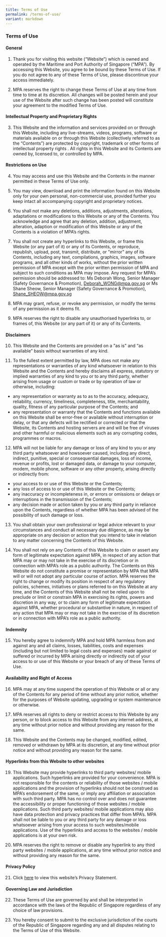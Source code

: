 ```yaml
---
title: Terms of Use
permalink: /terms-of-use/
variant: markdown
---
```

### **Terms of Use**

#### **General**
1. Thank you for visiting this website (“Website”) which is owned and operated by the Maritime and Port Authority of Singapore (“MPA”). By accessing this Website, you agree to be bound by these Terms of Use. If you do not agree to any of these Terms of Use, please discontinue your access immediately.

2. MPA reserves the right to change these Terms of Use at any time from time to time at its discretion. All changes will be posted herein and your use of the Website after such change has been posted will constitute your agreement to the modified Terms of Use.

#### **Intellectual Property and Proprietary Rights**
3. This Website and the information and services provided on or through this Website, including any live-streams, videos, programs, software or materials available on or through this Website (collectively referred to as the “Contents”) are protected by copyright, trademark or other forms of intellectual property rights . All rights in this Website and its Contents are owned by, licensed to, or controlled by MPA.

#### **Restrictions on Use**
4. You may access and use this Website and the Contents in the manner permitted in these Terms of Use only.

5. You may view, download and print the information found on this Website only for your own personal, non-commercial use, provided further you keep intact all accompanying copyright and proprietary notices.

6. You shall not make any deletions, additions, adjustments, alterations, adaptations or modifications to this Website or any of the Contents. You acknowledge and agree that any deletion, addition, adjustment, alteration, adaption or modification of this Website or any of the Contents is a violation of MPA’s rights.

7. You shall not create any hyperlinks to this Website, or frame this Website (or any part of it) or any of its Contents, or reproduce, republish, upload, post, transmit, distribute, or "mirror" any of its Contents, including any text, compilations, graphics, images, software programs, and all other kinds of works, without the prior written permission of MPA except with the prior written permission of MPA and subject to such conditions as MPA may impose.
Any request for MPA’s permission should be addressed to: Ms Deborah Wong, Senior Manager (Safety Governance & Promotion), Deborah_WONG@mpa.gov.sg or Ms Shane Sheow, Senior Manager (Safety Governance & Promotion), Shane_SHEOW@mpa.gov.sg

8. MPA may grant, refuse, or revoke any permission, or modify the terms of any permission as it deems fit.

9. MPA reserves the right to disable any unauthorised hyperlinks to, or frames of, this Website (or any part of it) or any of its Contents.

#### **Disclaimers**
10. This Website and the Contents are provided on a "as is" and “as available” basis without warranties of any kind.

11. To the fullest extent permitted by law, MPA does not make any representations or warranties of any kind whatsoever in relation to this Website and the Contents and hereby disclaims all express, statutory or implied warranties of any kind to you or to any third party, whether arising from usage or custom or trade or by operation of law or otherwise, including:
* any representation or warranty as to as to the accuracy, adequacy, reliability, currency, timeliness, completeness, title, merchantability, quality, fitness of any particular purpose of the Contents; and
* any representation or warranty that the Contents and functions available on this Website shall be error-free or available without interruption or delay, or that any defects will be rectified or corrected or that the Website, its Contents and hosting servers are and will be free of viruses and other harmful or malicious elements such as any corrupting codes, programmes or macros.

12. MPA will not be liable for any damage or loss of any kind to you or any third party whatsoever and howsoever caused, including any direct, indirect, punitive, special or consequential damages, loss of income, revenue or profits, lost or damaged data, or damage to your computer, modem, mobile phone, software or any other property, arising directly or indirectly from:
*  your access to or use of this Website or the Contents;
*  any loss of access to or use of this Website or the Contents;
*  any inaccuracy or incompleteness in, or errors or omissions or delays or interruptions in the transmission of the Contents;
*  any decision made or action taken by you or any third party in reliance upon the Contents, regardless of whether MPA has been advised of the possibility of such damage or loss.

13. You shall obtain your own professional or legal advice relevant to your circumstances and conduct all necessary due diligence, as may be appropriate on any decision or action that you intend to take in relation to any matter concerning the Contents of this Website.

14. You shall not rely on any Contents of this Website to claim or assert any form of legitimate expectation against MPA, in respect of any action that MPA may or may not take in the exercise of its discretion or in connection with MPA’s role as a public authority. The Contents on this Website do not constitute a promise or representation by MPA that MPA will or will not adopt any particular course of action. MPA reserves the right to change or modify its position in respect of any regulatory policies, schemes, initiatives or plans referred to on this Website at any time, and the Contents of this Website shall not be relied upon to preclude or limit or constrain MPA in exercising its rights, powers and discretion in any way, or to claim any form of legitimate expectation against MPA, whether procedural or substantive in nature, in respect of any action that MPA may or may not take in the exercise of its discretion or in connection with MPA’s role as a public authority.

#### **Indemnity**
15. You hereby agree to indemnify MPA and hold MPA harmless from and against any and all claims, losses, liabilities, costs and expenses (including but not limited to legal costs and expenses) made against or suffered or incurred by MPA arising directly or indirectly out of your access to or use of this Website or your breach of any of these Terms of Use.

#### **Availability and Right of Access**
16. MPA may at any time suspend the operation of this Website or all or any of the Contents for any period of time without any prior notice, whether for the purposes of Website updating, upgrading or system maintenance or otherwise.

17. MPA reserves all rights to deny or restrict access to this Website by any person, or to block access to this Website from any internet address, at any time without prior notice and without providing any reason for the same.

18. This Website and the Contents may be changed, modified, edited, removed or withdrawn by MPA at its discretion, at any time without prior notice and without providing any reason for the same.

#### **Hyperlinks from this Website to other websites**
19. This Website may provide hyperlinks to third party websites/ mobile applications. Such hyperlinks are provided for your convenience. MPA is not responsible for the contents or reliability of those websites / mobile applications and the provision of hyperlinks should not be construed as MPA’s endorsement of the same, or imply any affiliation or association with such third party. MPA has no control over and does not guarantee the accessibility or proper functioning of those websites / mobile applications. Such third party websites/ mobile applications may also have data protection and privacy practices that differ from MPA’s. MPA shall not be liable to you or any third party for any damage or loss whatsoever arising from your access to such websites/mobile applications. Use of the hyperlinks and access to the websites / mobile applications is at your own risk.

20. MPA reserves the right to remove or disable any hyperlink to any third party websites / mobile applications, at any time without prior notice and without providing any reason for the same.

#### **Privacy Policy**
21. Click [here](/privacy/) to view this website’s Privacy Statement.

#### **Governing Law and Jurisdiction**
22. These Terms of Use are governed by and shall be interpreted in accordance with the laws of the Republic of Singapore regardless of any choice of law provisions.

23. You hereby consent to submit to the exclusive jurisdiction of the courts of the Republic of Singapore regarding any and all disputes relating to the Terms of Use of this Website.